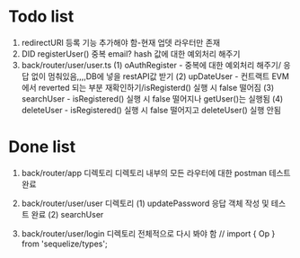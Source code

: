 # Todo list

1. redirectURI 등록 기능 추가해야 함-현재 업뎃 라우터만 존재
2. DID registerUser() 중복 email? hash 값에 대한 예외처리 해주기
3. back/router/user/user.ts
   (1) oAuthRegister - 중복에 대한 예외처리 해주기/ 응답 없이 멈춰있음,,,,DB에 넣을 restAPI값 받기
   (2) upDateUser - 컨트랙트 EVM에서 reverted 되는 부분 재확인하기/isRegisterd() 실행 시 false 떨어짐
   (3) searchUser - isRegistered() 실행 시 false 떨어지나 getUser()는 실행됨
   (4) deleteUser - isRegistered() 실행 시 false 떨어지고 deleteUser() 실행 안됨

# Done list

1. back/router/app 디렉토리
   디렉토리 내부의 모든 라우터에 대한 postman 테스트 완료

2. back/router/user/user 디렉토리
   (1) updatePassword 응답 객체 작성 및 테스트 완료
   (2) searchUser
3. back/router/user/login 디렉토리
   전체적으로 다시 봐야 함
   // import { Op } from 'sequelize/types';
